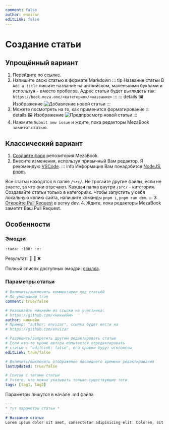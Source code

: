 ```yaml
---
comment: false
author: envizar
editLink: false
---
```


# Создание статьи

## Упрощённый вариант

1. Перейдите по [ссылке](https://github.com/MezaMC/MezaBook/issues/new).
2. Напишите свою статью в формате Markdown
::: tip Название статьи
В `Add a title` пишите название на английском, маленькими буквами и используя `-` вместо пробелов.
Адрес статьи будет выглядеть так: `https://book.meza.one/<категория>/<название>`
:::
::: details :framed_picture: Изображение
![Добавление новой статьи](/images/new-article-example.png)
:::
3. Можете посмотреть на то, как применится форматирование
::: details :framed_picture: Изображение
![Предпросмотр новой статьи](/images/new-article-example-preview.png)
:::
4. Нажмите `Submit new issue` и ждите, пока редакторы MezaBook заметят статью.

## Классический вариант
1. [Создайте форк](https://github.com/MezaMC/MezaBook/fork) репозитория MezaBook.
2. Внесите изменения, используя привычный Вам редактор. Я рекомендую [VSCode](https://code.visualstudio.com/).
::: info Информация
Вам понадобится [NodeJS](https://nodejs.org/en/download), [pnpm](https://pnpm.io/ru/installation).

Все статьи находятся в папке `/src/`. Не трогайте другие файлы, если не знаете, за что они отвечают.
Каждая папка внутри `/src/` - категория. Создавайте статьи только в категориях.
Чтобы запустить у себя локальную копию сайта, напишите команды `pnpm i`, `pnpm run dev`.
:::
3. [Откройте Pull Request](https://github.com/MezaMC/MezaBook/compare/) в ветку dev.
4. Ждите, пока редакторы MezaBook заметят Ваш Pull Request.

## Особенности
### Эмодзи
```
:tada: :100: :x:
```
Результат: :tada: :100: :x:

Полный список доступных эмодзи: [ссылка](https://raw.githubusercontent.com/markdown-it/markdown-it-emoji/master/lib/data/full.mjs).

### Параметры статьи
```yaml
# Включить/выключить комментарии под статьёй
# По умолчанию true
comment: true/false

# Указывайте никнейм из ссылки на участника:
# https://github.com/<никнейм>
author: никнейм
# Пример: "author: envizar", ссылка будет вести на
# https://github.com/envizar

# Разрешить/запретить другим редактировать статью
# Если кто-то кроме автора попытается отредактировать
# статью с "editLink: false", его правки будут отклонены
editLink: true/false

# Включить/выключить отображение последнего времени редактирования
lastUpdated: true/false

# Список с тегами статьи
# Учтите, что можно указывать только существующие теги
tags: [tag1, tag2]
```
Параметры пишутся в начале .md файла
```md
---
* тут параметры статьи *
---
# Название статьи
Lorem ipsum dolor sit amet, consectetur adipisicing elit. Dolorem, sit!
```